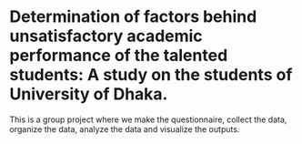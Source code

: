 # Determination of factors behind unsatisfactory academic performance of the talented students: A study on the students of University of Dhaka.

This is a group project where we make the questionnaire, collect the data, organize the data, analyze the data and visualize the outputs.
